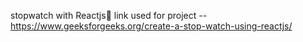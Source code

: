 stopwatch with Reactjs💯
link used for project -- https://www.geeksforgeeks.org/create-a-stop-watch-using-reactjs/

